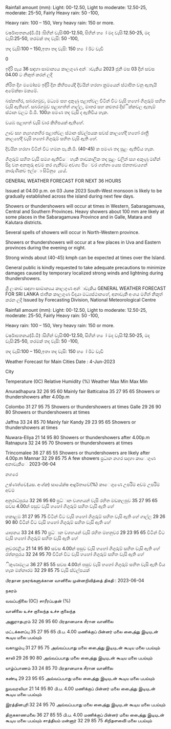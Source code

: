 Rainfall amount (mm): Light: 00-12.50, Light to moderate: 12.50-25, moderate: 25-50, Fairly Heavy rain: 50 -100,

Heavy rain: 100 – 150, Very heavy rain: 150 or more.

වර්ෂාපතනය(මි.මී) :සිහින් වැසි:00-12.50, සිහින් හ ෝ මද වැසි:12.50-25, මද වැසි:25-50, තරමක් තද වැසි: 50 -100,

තද වැසි:100 – 150,ඉතා තද වැසි: 150 හ ෝ ඊට වැඩි

0

ඉදිරි පැය 36 සඳහා සාමාන්‍යය කාලගුණ අන්‍ාවැකිය 2023 ජුනි මස 03 දින්‍ සවස 04.00 ට නිකුත් කරන්‍ ලදි

නිරිත දිග මමෝසම ඉදිරි දින කිහිපයේදී දිවයින්‍ හරහා ක්‍රමයෙන් ස්ථාපිත වනු ඇතැයි අමේක්ෂා මකමේ.

බස්නාහිර, සබරගමුව, මධ්‍යම සහ දකුණු පළාත්වල විටින් විට වැසි හහෝ ගිගුරුම් සහිත වැසි ඇතිහේ. සබරගමුව පළාහත්ත් ගාල්ල, මාතර සහ කළුතර දිස්ික්කවල ඇතැම් ස්ථාන වලට මි.මි. 100ක පමණ තද වැසි ද ඇතිවිය හැක.

වයඹ පළාහත් වැසි වාර කිහිපයක් ඇතිහේ.

ඌව සහ නැහගනහිර පළාත්වල ස්ථාන ස්වල්පයක සවස් කාලහේදී හහෝ රාත්‍රී කාලහේදී වැසි හහෝ ගිගුරුම් සහිත වැසි ඇති හේ.

දිවයින හරහා විටින් විට හමන පැ.කි.මී. (40-45) ක පමණ තද සුළං ඇතිවිය හැක.

ගිගුරුම් සහිත වැසි සමග ඇතිවිෙ හැකි තාවකාලික තද සුළං වලින් සහ අකුණු මඟින් සිදු වන අනතුරු අවම කර ගැනීමට අවශ්‍ය පිෙවර ගන්නා යෙස ජනතාවයගන් කාරුණිකව ඉල්ො සිටිනු ෙැයේ.

GENERAL WEATHER FORECAST FOR NEXT 36 HOURS

Issued at 04.00 p.m. on 03 June 2023 South-West monsoon is likely to be gradually established across the island during next few days.

Showers or thundershowers will occur at times in Western, Sabaragamuwa, Central and Southern Provinces. Heavy showers about 100 mm are likely at some places in the Sabaragamuwa Province and in Galle, Matara and Kalutara districts.

Several spells of showers will occur in North-Western province.

Showers or thundershowers will occur at a few places in Uva and Eastern provinces during the evening or night.

Strong winds about (40-45) kmph can be expected at times over the Island.

General public is kindly requested to take adequate precautions to minimize damages caused by temporary localized strong winds and lightning during thundershowers.

ශ්‍රී ලංකාව සඳහා සාමාන්‍යය කාලගුණ අන්‍ාවැකිය GENERAL WEATHER FORECAST FOR SRI LANKA ජාතික කාලගුණ විදයා මධ්‍යස්ථානහේ, අනාවැකි අංශය මගින් නිකුත් කරන ලදි Issued by Forecasting Division, National Meteorological Centre

Rainfall amount (mm): Light: 00-12.50, Light to moderate: 12.50-25, moderate: 25-50, Fairly Heavy rain: 50 -100,

Heavy rain: 100 – 150, Very heavy rain: 150 or more.

වර්ෂාපතනය(මි.මී) :සිහින් වැසි:00-12.50, සිහින් හ ෝ මද වැසි:12.50-25, මද වැසි:25-50, තරමක් තද වැසි: 50 -100,

තද වැසි:100 – 150,ඉතා තද වැසි: 150 හ ෝ ඊට වැඩි

Weather Forecast for Main Cities Date : 4-Jun-2023

City

Temperature (0C) Relative Humidity (%) Weather Max Min Max Min

Anuradhapura 32 26 95 60 Mainly fair Batticaloa 35 27 95 65 Showers or thundershowers after 4.00p.m

Colombo 31 27 95 75 Showers or thundershowers at times Galle 29 26 90 80 Showers or thundershowers at times

Jaffna 33 24 85 70 Mainly fair Kandy 29 23 95 65 Showers or thundershowers at times

Nuwara-Eliya 21 14 95 80 Showers or thundershowers after 4.00p.m Ratnapura 32 24 95 70 Showers or thundershowers at times

Trincomalee 36 27 85 55 Showers or thundershowers are likely after 4.00p.m Mannar 32 29 85 75 A few showers ප්‍රධාන නගර සදහා කාෙගුණ අනාවැකිෙ 2023-06-04

නගරෙ

උෂ්ණත්වෙ(යස. අංශ්‍ක) සායේක්ෂ ආර්ද්‍රතාවෙ(%) කාෙගුණෙ උපරිම අවම උපරිම අවම

අනුරාධ්‍පුරය 32 26 95 60 ප්‍රධ්‍ාන වශහයන් වැසි රහිත මඩකලපුව 35 27 95 65 සවස 4.00න් පසුව වැසි හහෝ ගිගුරුම් සහිත වැසි ඇති හේ

හකාළඹ 31 27 95 75 විටින් විට වැසි හහෝ ගිගුරුම් සහිත වැසි ඇති හේ ගාල්ල 29 26 90 80 විටින් විට වැසි හහෝ ගිගුරුම් සහිත වැසි ඇති හේ

යාපනය 33 24 85 70 ප්‍රධ්‍ාන වශහයන් වැසි රහිත මහනුවර 29 23 95 65 විටින් විට වැසි හහෝ ගිගුරුම් සහිත වැසි ඇති හේ

නුවරඑළිය 21 14 95 80 සවස 4.00න් පසුව වැසි හහෝ ගිගුරුම් සහිත වැසි ඇති හේ රත්නපුරය 32 24 95 70 විටින් විට වැසි හහෝ ගිගුරුම් සහිත වැසි ඇති හේ

ිකුණාමලය 36 27 85 55 සවස 4.00න් පසුව වැසි හහෝ ගිගුරුම් සහිත වැසි ඇති විය හැක මන්නාරම 32 29 85 75 වැසි ස්වල්පයක්

பிரதான நகரங்களுக்கான வானிலை முன்னறிவித்தை் திகதி : 2023-06-04

நகரம்

வவப்பநிலை (0C) சாரீரப்பதன் (%)

வானிலை உச்ச குலைந்த உச்ச குலைந்த

அனுராதபுரம் 32 26 95 60 பிரதானமாக சீரான வானிலை

மட்டக்களப்பு 35 27 95 65 பி.ப. 4.00 மணிக்குப் பின்னர் மலை அை்ைது இடியுடன் கூடிய மலை பபய்யும்

வகாழும்பு 31 27 95 75 அவ்வப்பபாது மலை அை்ைது இடியுடன் கூடிய மலை பபய்யும்

காலி 29 26 90 80 அவ்வப்பபாது மலை அை்ைது இடியுடன் கூடிய மலை பபய்யும்

யாழ்ப்பாணம் 33 24 85 70 பிரதானமாக சீரான வானிலை

கண்டி 29 23 95 65 அவ்வப்பபாது மலை அை்ைது இடியுடன் கூடிய மலை பபய்யும்

நுவவரலியா 21 14 95 80 பி.ப. 4.00 மணிக்குப் பின்னர் மலை அை்ைது இடியுடன் கூடிய மலை பபய்யும்

இரத்தினபுரி 32 24 95 70 அவ்வப்பபாது மலை அை்ைது இடியுடன் கூடிய மலை பபய்யும்

திருககாணமலை 36 27 85 55 பி.ப. 4.00 மணிக்குப் பின்னர் மலை அை்ைது இடியுடன் கூடிய மலை பபய்யும் சாத்தியம் மன்னார் 32 29 85 75 சிறிதளவிை் மலை பபய்யும்